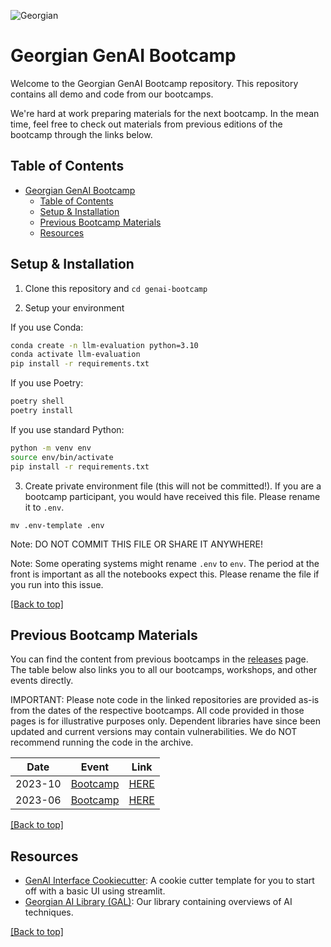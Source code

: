 ![Georgian](assets/georgian-logo.png)

# Georgian GenAI Bootcamp

Welcome to the Georgian GenAI Bootcamp repository. This repository contains all demo and code from our bootcamps. 

We're hard at work preparing materials for the next bootcamp. In the mean time, feel free to check out materials from previous editions of the bootcamp through the links below.

## Table of Contents
- [Georgian GenAI Bootcamp](#georgian-genai-bootcamp)
  - [Table of Contents](#table-of-contents)
  - [Setup \& Installation](#setup--installation)
  - [Previous Bootcamp Materials](#previous-bootcamp-materials)
  - [Resources](#resources)


## Setup & Installation

1. Clone this repository and `cd genai-bootcamp`

2. Setup your environment

If you use Conda:

```bash
conda create -n llm-evaluation python=3.10
conda activate llm-evaluation
pip install -r requirements.txt
```

If you use Poetry:

```bash
poetry shell
poetry install
```

If you use standard Python:

```bash
python -m venv env
source env/bin/activate
pip install -r requirements.txt
```

3. Create private environment file (this will not be committed!). If you are a bootcamp participant, you would have received this file. Please rename it to `.env`. 
```
mv .env-template .env
```

Note: DO NOT COMMIT THIS FILE OR SHARE IT ANYWHERE!

Note: Some operating systems might rename `.env` to `env`. The period at the front is important as all the notebooks expect this. Please rename the file if you run into this issue.

[[Back to top]](#)

## Previous Bootcamp Materials

You can find the content from previous bootcamps in the [releases](https://github.com/georgian-io/genai-bootcamp/releases) page. The table below also links you to all our bootcamps, workshops, and other events directly. 

IMPORTANT: Please note code in the linked repositories are provided as-is from the dates of the respective bootcamps. All code provided in those pages is for illustrative purposes only. Dependent libraries have since been updated and current versions may contain vulnerabilities. We do NOT recommend running the code in the archive.

| Date    | Event                                                                                           | Link                                                                                |
| ------- | ----------------------------------------------------------------------------------------------- | ----------------------------------------------------------------------------------- |
| 2023-10 | [Bootcamp](https://github.com/georgian-io/genai-bootcamp/releases/tag/2023_10_october_bootcamp) | [HERE](https://github.com/georgian-io/genai-bootcamp/tree/2023_10_october_bootcamp) |
| 2023-06 | [Bootcamp](https://github.com/georgian-io/genai-bootcamp/releases/tag/2023_06_june_bootcamp)    | [HERE](https://github.com/georgian-io/genai-bootcamp/tree/2023_06_june_bootcamp)    |

[[Back to top]](#)

## Resources

* [GenAI Interface Cookiecutter](https://github.com/rodrigo-georgian/genai-interface-cookiecutter): A cookie cutter template for you to start off with a basic UI using streamlit.
* [Georgian AI Library (GAL)](https://github.com/georgian-io/GAL): Our library containing overviews of AI techniques.

[[Back to top]](#)